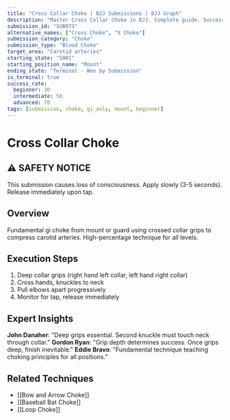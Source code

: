 ```yaml
---
title: "Cross Collar Choke | BJJ Submissions | BJJ Graph"
description: "Master Cross Collar Choke in BJJ. Complete guide. Success: Beginner 30%, Intermediate 50%, Advanced 70%."
submission_id: "SUB073"
alternative_names: ["Cross Choke", "X Choke"]
submission_category: "Choke"
submission_type: "Blood Choke"
target_area: "Carotid arteries"
starting_state: "S001"
starting_position_name: "Mount"
ending_state: "Terminal - Won by Submission"
is_terminal: true
success_rate:
  beginner: 30
  intermediate: 50
  advanced: 70
tags: [submission, choke, gi_only, mount, beginner]
---
```


# Cross Collar Choke

## ⚠️ SAFETY NOTICE
This submission causes loss of consciousness. Apply slowly (3-5 seconds). Release immediately upon tap.

## Overview
Fundamental gi choke from mount or guard using crossed collar grips to compress carotid arteries. High-percentage technique for all levels.

## Execution Steps
1. Deep collar grips (right hand left collar, left hand right collar)
2. Cross hands, knuckles to neck
3. Pull elbows apart progressively
4. Monitor for tap, release immediately

## Expert Insights
**John Danaher**: "Deep grips essential. Second knuckle must touch neck through collar."
**Gordon Ryan**: "Grip depth determines success. Once grips deep, finish inevitable."
**Eddie Bravo**: "Fundamental technique teaching choking principles for all positions."

## Related Techniques
- [[Bow and Arrow Choke]]
- [[Baseball Bat Choke]]
- [[Loop Choke]]
